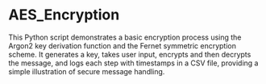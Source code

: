 # AES_Encryption
This Python script demonstrates a basic encryption process using the Argon2 key derivation function and the Fernet symmetric encryption scheme. It generates a key, takes user input, encrypts and then decrypts the message, and logs each step with timestamps in a CSV file, providing a simple illustration of secure message handling.
